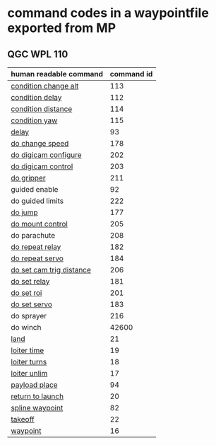 # command codes in a waypointfile exported from MP
## QGC WPL 110

| human readable command                                                                                                                                                                                                   | command id  |
|:-------------------------------------------------------------------------------------------------------------------------------------------------------------------------------------------------------------------------|:------------|
| [condition change alt]()                                                                                                                                                                                                 | 113         |
| [condition delay](https://ardupilot.org/copter/docs/mission-command-list.html#condition-delay)                                                                                                                           | 112         |
| [condition distance](https://ardupilot.org/copter/docs/mission-command-list.html#condition-distance)                                                                                                                     | 114         |
| [condition yaw](https://ardupilot.org/copter/docs/mission-command-list.html#condition-yaw)                                                                                                                               | 115         |
| [delay](https://ardupilot.org/copter/docs/mission-command-list.html#delay)                                                                                                                                               | 93          |
| [do change speed](https://ardupilot.org/copter/docs/mission-command-list.html#do-change-speed)                                                                                                                           | 178         |
| [do digicam configure](https://ardupilot.org/planner/docs/common-mavlink-mission-command-messages-mav_cmd.html?highlight=mission#mav-cmd-do-digicam-configure)                                                           | 202         |
| [do digicam control](https://ardupilot.org/copter/docs/mission-command-list.html#do-digicam-control)                                                                                                                     | 203         |
| [do gripper](https://ardupilot.org/copter/docs/mission-command-list.html#do-gripper)                                                                                                                                     | 211         |
| guided enable                                                                                                                                                                                                            | 92          |
| do guided limits                                                                                                                                                                                                         | 222         |
| [do jump](https://ardupilot.org/copter/docs/mission-command-list.html#do-jump)                                                                                                                                           | 177         |
| [do mount control](https://ardupilot.org/copter/docs/mission-command-list.html#do-mount-control)                                                                                                                         | 205         |
| do parachute                                                                                                                                                                                                             | 208         |
| [do repeat relay](https://ardupilot.org/copter/docs/mission-command-list.html#do-repeat-relay)                                                                                                                           | 182         |
| [do repeat servo](https://ardupilot.org/copter/docs/mission-command-list.html#do-repeat-servo)                                                                                                                           | 184         |
| [do set cam trig distance](https://ardupilot.org/copter/docs/mission-command-list.html#do-set-cam-trigg-dist)                                                                                                            | 206         |
| [do set relay](https://ardupilot.org/copter/docs/mission-command-list.html#do-set-relay)                                                                                                                                 | 181         |
| [do set roi](https://ardupilot.org/copter/docs/mission-command-list.html#do-set-roi)                                                                                                                                     | 201         |
| [do set servo](https://ardupilot.org/copter/docs/mission-command-list.html#do-set-servo)                                                                                                                                 | 183         |
| do sprayer                                                                                                                                                                                                               | 216         |
| do winch                                                                                                                                                                                                                 | 42600       |
| [land](https://ardupilot.org/copter/docs/mission-command-list.html#land)                                                                                                                                                 | 21          |
| [loiter time](https://ardupilot.org/copter/docs/mission-command-list.html#loiter-time)                                                                                                                                   | 19          |
| [loiter turns](https://ardupilot.org/copter/docs/mission-command-list.html#loiter-turns)                                                                                                                                 | 18          |
| [loiter unlim](https://ardupilot.org/copter/docs/mission-command-list.html#loiter-unlimited)                                                                                                                             | 17          |
| [payload place](https://ardupilot.org/copter/docs/mission-command-list.html#payload-place)                                                                                                                               | 94          |
| [return to launch](https://ardupilot.org/copter/docs/mission-command-list.html#return-to-launch)                                                                                                                         | 20          |
| [spline waypoint](https://ardupilot.org/copter/docs/mission-command-list.html#spline-waypoint)                                                                                                                           | 82          |
| [takeoff](https://ardupilot.org/copter/docs/mission-command-list.html#takeoff)                                                                                                                                           | 22          |
| [waypoint](https://ardupilot.org/copter/docs/mission-command-list.html#waypoint)                                                                                                                                         | 16          |
